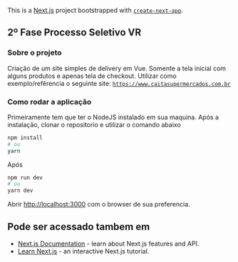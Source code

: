 This is a [Next.js](https://nextjs.org/) project bootstrapped with [`create-next-app`](https://github.com/vercel/next.js/tree/canary/packages/create-next-app).

##  2º Fase Processo Seletivo VR

### Sobre o projeto
Criação de um site simples de delivery em Vue.
Somente a tela inicial com alguns produtos e apenas tela de checkout.
Utilizar como exemplo/refêrencia o seguinte site:  [`https://www.caitasupermercados.com.br`](https://www.caitasupermercados.com.br)


### Como rodar a aplicação
Primeiramente tem que ter o NodeJS instalado em sua maquina.
Após a instalação, clonar o repositorio e utilizar o comando abaixo 

```bash
npm install
# ou
yarn
```

Após

```bash
npm run dev
# ou
yarn dev
```

Abrir [http://localhost:3000](http://localhost:3000) com o browser de sua preferencia.

## Pode ser acessado tambem em

- [Next.js Documentation](https://nextjs.org/docs) - learn about Next.js features and API.
- [Learn Next.js](https://nextjs.org/learn) - an interactive Next.js tutorial.


